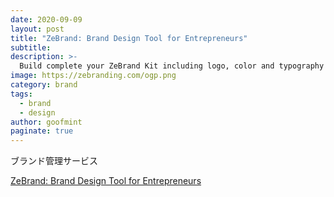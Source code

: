 ```yaml
---
date: 2020-09-09
layout: post
title: "ZeBrand: Brand Design Tool for Entrepreneurs"
subtitle: 
description: >-
  Build complete your ZeBrand Kit including logo, color and typography and download templates and assets. We give all entrepreneurs access to good design.
image: https://zebranding.com/ogp.png
category: brand
tags:
  - brand
  - design
author: goofmint
paginate: true
---
```

ブランド管理サービス

[ZeBrand: Brand Design Tool for Entrepreneurs](https://zebranding.com/)
